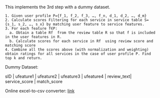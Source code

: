This implements the 3rd step with a dummy dataset.

```
1. Given user profile P={f_1, f_2, f_3, …, f_n, d_1, d_2, …, d_m}
2. Calculate scores Filtering for each service in service table S={s_1, s_2, …, s_x} by matching user feature to service features.
3. For each feature f∈P:
  a. Obtain a table Rf  from the review table R so that f is included in the user features in R.
  b. Calculate scores for each service in Rf  using review score and matching score
4. Combine all the scores above (with normalization and weighting) obtain ratings for all services in the case of user profile P. Find top k and return.
```

Dummy Dataset:

sID | ufeature1 | ufeature2 | ufeature3 | ufeature4 | review_text| service_score | match_score

Online excel-to-csv converter: [link](https://www.beautifyconverter.com/excel-to-csv-converter.php)
